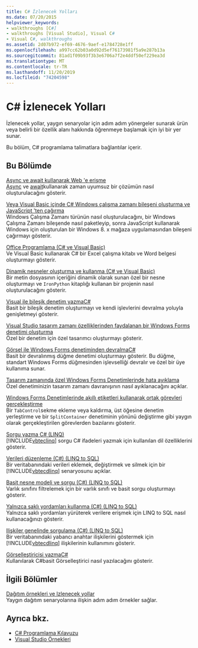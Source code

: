 ```yaml
---
title: C# İzlenecek Yolları
ms.date: 07/20/2015
helpviewer_keywords:
- walkthroughs [C#]
- walkthroughs [Visual Studio], Visual C#
- Visual C#, walkthroughs
ms.assetid: 2d07b972-ef69-4676-9aef-e1784728e1ff
ms.openlocfilehash: a997cc62b03a0d92d5ef76173981f5a9e287b13a
ms.sourcegitcommit: 81ad1f09b93f3b3e6706a7f2e4ddf50ef229ea3d
ms.translationtype: MT
ms.contentlocale: tr-TR
ms.lasthandoff: 11/20/2019
ms.locfileid: "74204598"
---
```

# <a name="c-walkthroughs"></a>C# İzlenecek Yolları
İzlenecek yollar, yaygın senaryolar için adım adım yönergeler sunarak ürün veya belirli bir özellik alanı hakkında öğrenmeye başlamak için iyi bir yer sunar.  
  
 Bu bölüm, C# programlama talimatlara bağlantılar içerir.  
  
## <a name="in-this-section"></a>Bu Bölümde  

 [Async ve await kullanarak Web 'e erişme](./programming-guide/concepts/async/walkthrough-accessing-the-web-by-using-async-and-await.md)  
 [Async](./language-reference/keywords/async.md) ve [await](./language-reference/operators/await.md)kullanarak zaman uyumsuz bir çözümün nasıl oluşturulacağını gösterir.  
  
 [Veya Visual Basic içinde C# Windows çalışma zamanı bileşeni oluşturma ve JavaScript 'ten çağırma](/windows/uwp/winrt-components/walkthrough-creating-a-simple-windows-runtime-component-and-calling-it-from-javascript)  
 Windows Çalışma Zamanı türünün nasıl oluşturulacağını, bir Windows Çalışma Zamanı bileşende nasıl paketleyip, sonra JavaScript kullanarak Windows için oluşturulan bir Windows 8. x mağaza uygulamasından bileşeni çağırmayı gösterir.  
  
 [Office Programlama (C# ve Visual Basic)](./programming-guide/interop/walkthrough-office-programming.md)  
 Ve Visual Basic kullanarak C# bir Excel çalışma kitabı ve Word belgesi oluşturmayı gösterir.  
  
 [Dinamik nesneler oluşturma ve kullanma (C# ve Visual Basic)](./programming-guide/types/walkthrough-creating-and-using-dynamic-objects.md)  
 Bir metin dosyasının içeriğini dinamik olarak sunan özel bir nesne oluşturmayı ve `IronPython` kitaplığı kullanan bir projenin nasıl oluşturulacağını gösterir.  
   
 [Visual ile bileşik denetim yazmaC#](../framework/winforms/controls/walkthrough-authoring-a-composite-control-with-visual-csharp.md)  
 Basit bir bileşik denetim oluşturmayı ve kendi işlevlerini devralma yoluyla genişletmeyi gösterir.  
  
 [Visual Studio tasarım zamanı özelliklerinden faydalanan bir Windows Forms denetimi oluşturma](../framework/winforms/controls/creating-a-wf-control-design-time-features.md)  
 Özel bir denetim için özel tasarımcı oluşturmayı gösterir.  
  
 [Görsel ile Windows Forms denetiminden devralmaC#](../framework/winforms/controls/walkthrough-inheriting-from-a-windows-forms-control-with-visual-csharp.md)  
 Basit bir devralınmış düğme denetimi oluşturmayı gösterir. Bu düğme, standart Windows Forms düğmesinden işlevselliği devralır ve özel bir üye kullanıma sunar.  
  
 [Tasarım zamanında özel Windows Forms Denetimlerinde hata ayıklama](../framework/winforms/controls/walkthrough-debugging-custom-windows-forms-controls-at-design-time.md)  
 Özel denetiminizin tasarım zamanı davranışının nasıl ayıklanacağını açıklar.

 [Windows Forms Denetimlerinde akıllı etiketleri kullanarak ortak görevleri gerçekleştirme](../framework/winforms/controls/performing-common-tasks-using-smart-tags-on-wf-controls.md)  
 Bir `TabControl`sekme ekleme veya kaldırma, üst öğesine denetim yerleştirme ve bir `SplitContainer` denetiminin yönünü değiştirme gibi yaygın olarak gerçekleştirilen görevlerden bazılarını gösterir.  
  
 [Sorgu yazma C# (LINQ)](./programming-guide/concepts/linq/walkthrough-writing-queries-linq.md)  
 [!INCLUDE[vbteclinq](~/includes/vbteclinq-md.md)] sorgu C# ifadeleri yazmak için kullanılan dil özelliklerini gösterir.  
  
 [Verileri düzenleme (C#) (LINQ to SQL)](../framework/data/adonet/sql/linq/walkthrough-manipulating-data-csharp.md)  
 Bir veritabanındaki verileri eklemek, değiştirmek ve silmek için bir [!INCLUDE[vbtecdlinq](~/includes/vbtecdlinq-md.md)] senaryosunu açıklar.  
  
 [Basit nesne modeli ve sorgu (C#) (LINQ to SQL)](../framework/data/adonet/sql/linq/walkthrough-simple-object-model-and-query-csharp.md)  
 Varlık sınıfını filtrelemek için bir varlık sınıfı ve basit sorgu oluşturmayı gösterir.  
  
 [Yalnızca saklı yordamları kullanma (C#) (LINQ to SQL)](../framework/data/adonet/sql/linq/walkthrough-using-only-stored-procedures-csharp.md)  
 Yalnızca saklı yordamları yürüterek verilere erişmek için LINQ to SQL nasıl kullanacağınızı gösterir.  
  
 [Ilişkiler genelinde sorgulama (C#) (LINQ to SQL)](../framework/data/adonet/sql/linq/walkthrough-querying-across-relationships-csharp.md)  
 Bir veritabanındaki yabancı anahtar ilişkilerini göstermek için [!INCLUDE[vbtecdlinq](~/includes/vbtecdlinq-md.md)] ilişkilerinin kullanımını gösterir.  

 [Görselleştiricisi yazmaC#](/visualstudio/debugger/walkthrough-writing-a-visualizer-in-csharp)  
 Kullanılarak C#basit Görselleştirici nasıl yazılacağını gösterir.  
  
## <a name="related-sections"></a>İlgili Bölümler  
 [Dağıtım örnekleri ve Izlenecek yollar](/visualstudio/deployment/clickonce-deployment-samples-and-walkthroughs)  
 Yaygın dağıtım senaryolarına ilişkin adım adım örnekler sağlar.  
  
## <a name="see-also"></a>Ayrıca bkz.

- [C# Programlama Kılavuzu](./programming-guide/index.md)
- [Visual Studio Örnekleri](/visualstudio/ide/visual-studio-ide)
